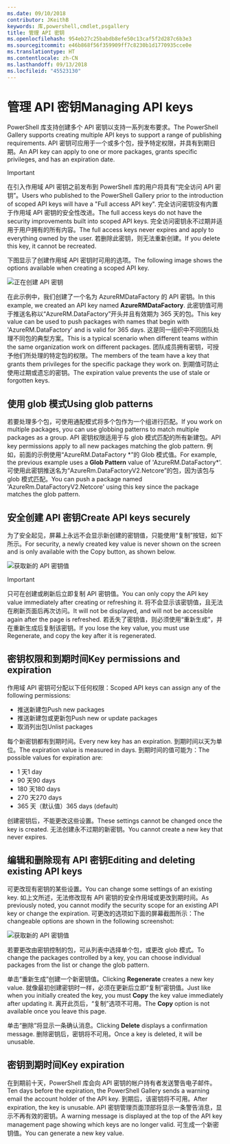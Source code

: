 ```yaml
---
ms.date: 09/10/2018
contributor: JKeithB
keywords: 库,powershell,cmdlet,psgallery
title: 管理 API 密钥
ms.openlocfilehash: 954eb27c25babdb8efe50c13caf5f2d287c6b3e3
ms.sourcegitcommit: e46b868f56f359909ff7c8230b1d1770935cce0e
ms.translationtype: HT
ms.contentlocale: zh-CN
ms.lasthandoff: 09/13/2018
ms.locfileid: "45523130"
---
```

# <a name="managing-api-keys"></a><span data-ttu-id="1c4fe-103">管理 API 密钥</span><span class="sxs-lookup"><span data-stu-id="1c4fe-103">Managing API keys</span></span>

<span data-ttu-id="1c4fe-104">PowerShell 库支持创建多个 API 密钥以支持一系列发布要求。</span><span class="sxs-lookup"><span data-stu-id="1c4fe-104">The PowerShell Gallery supports creating multiple API keys to support a range of publishing requirements.</span></span> <span data-ttu-id="1c4fe-105">API 密钥可应用于一个或多个包，授予特定权限，并具有到期日期。</span><span class="sxs-lookup"><span data-stu-id="1c4fe-105">An API key can apply to one or more packages, grants specific privileges, and has an expiration date.</span></span>

> [!IMPORTANT]
> <span data-ttu-id="1c4fe-106">在引入作用域 API 密钥之前发布到 PowerShell 库的用户将具有“完全访问 API 密钥”。</span><span class="sxs-lookup"><span data-stu-id="1c4fe-106">Users who published to the PowerShell Gallery prior to the introduction of scoped API keys will have a "Full access API key".</span></span> <span data-ttu-id="1c4fe-107">完全访问密钥没有内置于作用域 API 密钥的安全性改进。</span><span class="sxs-lookup"><span data-stu-id="1c4fe-107">The full access keys do not have the security improvements built into scoped API keys.</span></span> <span data-ttu-id="1c4fe-108">完全访问密钥永不过期并适用于用户拥有的所有内容。</span><span class="sxs-lookup"><span data-stu-id="1c4fe-108">The full access keys never expires and apply to everything owned by the user.</span></span> <span data-ttu-id="1c4fe-109">若删除此密钥，则无法重新创建。</span><span class="sxs-lookup"><span data-stu-id="1c4fe-109">If you delete this key, it cannot be recreated.</span></span>

<span data-ttu-id="1c4fe-110">下图显示了创建作用域 API 密钥时可用的选项。</span><span class="sxs-lookup"><span data-stu-id="1c4fe-110">The following image shows the options available when creating a scoped API key.</span></span>

![正在创建 API 密钥](../../Images/PSGallery_KeyScoped.png)

<span data-ttu-id="1c4fe-112">在此示例中，我们创建了一个名为 AzureRMDataFactory 的 API 密钥。</span><span class="sxs-lookup"><span data-stu-id="1c4fe-112">In this example, we created an API key named **AzureRMDataFactory**.</span></span> <span data-ttu-id="1c4fe-113">此密钥值可用于推送名称以“AzureRM.DataFactory”开头并且有效期为 365 天的包。</span><span class="sxs-lookup"><span data-stu-id="1c4fe-113">This key value can be used to push packages with names that begin with 'AzureRM.DataFactory' and is valid for 365 days.</span></span> <span data-ttu-id="1c4fe-114">这是同一组织中不同团队处理不同包的典型方案。</span><span class="sxs-lookup"><span data-stu-id="1c4fe-114">This is a typical scenario when different teams within the same organization work on different packages.</span></span> <span data-ttu-id="1c4fe-115">团队成员拥有密钥，可授予他们所处理的特定包的权限。</span><span class="sxs-lookup"><span data-stu-id="1c4fe-115">The members of the team have a key that grants them privileges for the specific package they work on.</span></span>
<span data-ttu-id="1c4fe-116">到期值可防止使用过期或遗忘的密钥。</span><span class="sxs-lookup"><span data-stu-id="1c4fe-116">The expiration value prevents the use of stale or forgotten keys.</span></span>

## <a name="using-glob-patterns"></a><span data-ttu-id="1c4fe-117">使用 glob 模式</span><span class="sxs-lookup"><span data-stu-id="1c4fe-117">Using glob patterns</span></span>

<span data-ttu-id="1c4fe-118">若要处理多个包，可使用通配模式将多个包作为一个组进行匹配。</span><span class="sxs-lookup"><span data-stu-id="1c4fe-118">If you work on multiple packages, you can use globbing patterns to match multiple packages as a group.</span></span> <span data-ttu-id="1c4fe-119">API 密钥权限适用于与 glob 模式匹配的所有新建包。</span><span class="sxs-lookup"><span data-stu-id="1c4fe-119">API key permissions apply to all new packages matching the glob pattern.</span></span> <span data-ttu-id="1c4fe-120">例如，前面的示例使用“AzureRM.DataFactory \*”的 Glob 模式值。</span><span class="sxs-lookup"><span data-stu-id="1c4fe-120">For example, the previous example uses a **Glob Pattern** value of 'AzureRM.DataFactory\*'.</span></span> <span data-ttu-id="1c4fe-121">可使用此密钥推送名为“AzureRm.DataFactoryV2.Netcore”的包，因为该包与 glob 模式匹配。</span><span class="sxs-lookup"><span data-stu-id="1c4fe-121">You can push a package named 'AzureRm.DataFactoryV2.Netcore' using this key since the package matches the glob pattern.</span></span>

## <a name="create-api-keys-securely"></a><span data-ttu-id="1c4fe-122">安全创建 API 密钥</span><span class="sxs-lookup"><span data-stu-id="1c4fe-122">Create API keys securely</span></span>

<span data-ttu-id="1c4fe-123">为了安全起见，屏幕上永远不会显示新创建的密钥值，只能使用“复制”按钮，如下所示。</span><span class="sxs-lookup"><span data-stu-id="1c4fe-123">For security, a newly created key value is never shown on the screen and is only available with the Copy button, as shown below.</span></span>

![获取新的 API 密钥值](../../Images/PSGallery_CopyCreatedKey.png)

> [!IMPORTANT]
> <span data-ttu-id="1c4fe-125">只可在创建或刷新后立即复制 API 密钥值。</span><span class="sxs-lookup"><span data-stu-id="1c4fe-125">You can only copy the API key value immediately after creating or refreshing it.</span></span> <span data-ttu-id="1c4fe-126">将不会显示该密钥值，且无法在刷新页面后再次访问。</span><span class="sxs-lookup"><span data-stu-id="1c4fe-126">It will not be displayed, and will not be accessible again after the page is refreshed.</span></span> <span data-ttu-id="1c4fe-127">若丢失了密钥值，则必须使用“重新生成”，并在重新生成后复制该密钥。</span><span class="sxs-lookup"><span data-stu-id="1c4fe-127">If you lose the key value, you must use Regenerate, and copy the key after it is regenerated.</span></span>

## <a name="key-permissions-and-expiration"></a><span data-ttu-id="1c4fe-128">密钥权限和到期时间</span><span class="sxs-lookup"><span data-stu-id="1c4fe-128">Key permissions and expiration</span></span>

<span data-ttu-id="1c4fe-129">作用域 API 密钥可分配以下任何权限：</span><span class="sxs-lookup"><span data-stu-id="1c4fe-129">Scoped API keys can assign any of the following permissions:</span></span>

- <span data-ttu-id="1c4fe-130">推送新建包</span><span class="sxs-lookup"><span data-stu-id="1c4fe-130">Push new packages</span></span>
- <span data-ttu-id="1c4fe-131">推送新建包或更新包</span><span class="sxs-lookup"><span data-stu-id="1c4fe-131">Push new or update packages</span></span>
- <span data-ttu-id="1c4fe-132">取消列出包</span><span class="sxs-lookup"><span data-stu-id="1c4fe-132">Unlist packages</span></span>

<span data-ttu-id="1c4fe-133">每个新密钥都有到期时间。</span><span class="sxs-lookup"><span data-stu-id="1c4fe-133">Every new key has an expiration.</span></span> <span data-ttu-id="1c4fe-134">到期时间以天为单位。</span><span class="sxs-lookup"><span data-stu-id="1c4fe-134">The expiration value is measured in days.</span></span> <span data-ttu-id="1c4fe-135">到期时间的值可能为：</span><span class="sxs-lookup"><span data-stu-id="1c4fe-135">The possible values for expiration are:</span></span>

- <span data-ttu-id="1c4fe-136">1 天</span><span class="sxs-lookup"><span data-stu-id="1c4fe-136">1 day</span></span>
- <span data-ttu-id="1c4fe-137">90 天</span><span class="sxs-lookup"><span data-stu-id="1c4fe-137">90 days</span></span>
- <span data-ttu-id="1c4fe-138">180 天</span><span class="sxs-lookup"><span data-stu-id="1c4fe-138">180 days</span></span>
- <span data-ttu-id="1c4fe-139">270 天</span><span class="sxs-lookup"><span data-stu-id="1c4fe-139">270 days</span></span>
- <span data-ttu-id="1c4fe-140">365 天（默认值）</span><span class="sxs-lookup"><span data-stu-id="1c4fe-140">365 days (default)</span></span>

<span data-ttu-id="1c4fe-141">创建密钥后，不能更改这些设置。</span><span class="sxs-lookup"><span data-stu-id="1c4fe-141">These settings cannot be changed once the key is created.</span></span> <span data-ttu-id="1c4fe-142">无法创建永不过期的新密钥。</span><span class="sxs-lookup"><span data-stu-id="1c4fe-142">You cannot create a new key that never expires.</span></span>

## <a name="editing-and-deleting-existing-api-keys"></a><span data-ttu-id="1c4fe-143">编辑和删除现有 API 密钥</span><span class="sxs-lookup"><span data-stu-id="1c4fe-143">Editing and deleting existing API keys</span></span>

<span data-ttu-id="1c4fe-144">可更改现有密钥的某些设置。</span><span class="sxs-lookup"><span data-stu-id="1c4fe-144">You can change some settings of an existing key.</span></span> <span data-ttu-id="1c4fe-145">如上文所述，无法修改现有 API 密钥的安全作用域或更改到期时间。</span><span class="sxs-lookup"><span data-stu-id="1c4fe-145">As previously noted, you cannot modify the security scope for an existing API key or change the expiration.</span></span> <span data-ttu-id="1c4fe-146">可更改的选项如下面的屏幕截图所示：</span><span class="sxs-lookup"><span data-stu-id="1c4fe-146">The changeable options are shown in the following screenshot:</span></span>

![获取新的 API 密钥值](../../Images/PSGallery_EditAPIKey.png)

<span data-ttu-id="1c4fe-148">若要更改由密钥控制的包，可从列表中选择单个包，或更改 glob 模式。</span><span class="sxs-lookup"><span data-stu-id="1c4fe-148">To change the packages controlled by a key, you can choose individual packages from the list or change the glob pattern.</span></span>

<span data-ttu-id="1c4fe-149">单击“重新生成”创建一个新密钥值。</span><span class="sxs-lookup"><span data-stu-id="1c4fe-149">Clicking **Regenerate** creates a new key value.</span></span> <span data-ttu-id="1c4fe-150">就像最初创建密钥时一样，必须在更新后立即“复制”密钥值。</span><span class="sxs-lookup"><span data-stu-id="1c4fe-150">Just like when you initially created the key, you must **Copy** the key value immediately after updating it.</span></span> <span data-ttu-id="1c4fe-151">离开此页后，“复制”选项不可用。</span><span class="sxs-lookup"><span data-stu-id="1c4fe-151">The **Copy** option is not available once you leave this page.</span></span>

<span data-ttu-id="1c4fe-152">单击“删除”将显示一条确认消息。</span><span class="sxs-lookup"><span data-stu-id="1c4fe-152">Clicking **Delete** displays a confirmation message.</span></span> <span data-ttu-id="1c4fe-153">删除密钥后，密钥将不可用。</span><span class="sxs-lookup"><span data-stu-id="1c4fe-153">Once a key is deleted, it will be unusable.</span></span>

## <a name="key-expiration"></a><span data-ttu-id="1c4fe-154">密钥到期时间</span><span class="sxs-lookup"><span data-stu-id="1c4fe-154">Key expiration</span></span>

<span data-ttu-id="1c4fe-155">在到期前十天，PowerShell 库会向 API 密钥的帐户持有者发送警告电子邮件。</span><span class="sxs-lookup"><span data-stu-id="1c4fe-155">Ten days before the expiration, the PowerShell Gallery sends a warning email the account holder of the API key.</span></span> <span data-ttu-id="1c4fe-156">到期后，该密钥将不可用。</span><span class="sxs-lookup"><span data-stu-id="1c4fe-156">After expiration, the key is unusable.</span></span> <span data-ttu-id="1c4fe-157">API 密钥管理页面顶部将显示一条警告消息，显示不再有效的密钥。</span><span class="sxs-lookup"><span data-stu-id="1c4fe-157">A warning message is displayed at the top of the API key management page showing which keys are no longer valid.</span></span> <span data-ttu-id="1c4fe-158">可生成一个新密钥值。</span><span class="sxs-lookup"><span data-stu-id="1c4fe-158">You can generate a new key value.</span></span>
